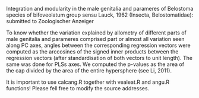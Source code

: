 Integration and modularity in the male genitalia and parameres of Belostoma species of bifoveolatum group sensu Lauck, 1962 (Insecta, Belostomatidae): submitted to Zoologischer Anzeiger

To know whether the variation explained by allometry of different parts of male genitalia and parameres comprised part or almost all variation seen along PC axes, angles between the corresponding regression vectors were computed as the arccosines of the signed inner products between the regression vectors (after standardisation of both vectors to unit length). The same was done for PLSs axes. We computed the p-values as the area of the cap divided by the area of the entire hypersphere (see Li, 2011).

It is important to use calcang.R together with vealeat.R and angu.R functions! Please fell free to modify the source addresses.